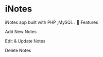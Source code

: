 # iNotes
iNotes app built with PHP ,MySQL .
🚀 Features

Add New Notes

Edit & Update Notes

Delete Notes
